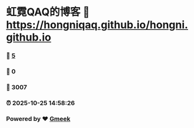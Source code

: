 # 虹霓QAQ的博客 :link: https://hongniqaq.github.io/hongni.github.io 
### :page_facing_up: [5](https://hongniqaq.github.io/hongni.github.io/tag.html) 
### :speech_balloon: 0 
### :hibiscus: 3007 
### :alarm_clock: 2025-10-25 14:58:26 
### Powered by :heart: [Gmeek](https://github.com/Meekdai/Gmeek)

